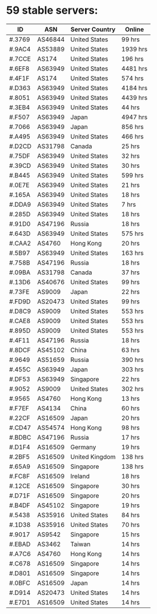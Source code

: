 # 59 stable servers:

| ID | ASN | Server Country | Online |
| ------ | ------ | ------ | ------ |
| #.3769 | AS46844 | United States | 99 hrs |
| #.9AC4 | AS53889 | United States | 1939 hrs |
| #.7CCE | AS174 | United States | 196 hrs |
| #.6EF8 | AS63949 | United States | 4481 hrs |
| #.4F1F | AS174 | United States | 574 hrs |
| #.D363 | AS63949 | United States | 4184 hrs |
| #.8051 | AS63949 | United States | 4439 hrs |
| #.3EB4 | AS63949 | United States | 44 hrs |
| #.F507 | AS63949 | Japan | 4947 hrs |
| #.7066 | AS63949 | Japan | 856 hrs |
| #.A495 | AS63949 | United States | 466 hrs |
| #.D2CD | AS31798 | Canada | 25 hrs |
| #.75DF | AS63949 | United States | 32 hrs |
| #.39CD | AS63949 | United States | 30 hrs |
| #.B445 | AS63949 | United States | 599 hrs |
| #.0E7E | AS63949 | United States | 21 hrs |
| #.165A | AS63949 | United States | 18 hrs |
| #.DDA9 | AS63949 | United States | 7 hrs |
| #.285D | AS63949 | United States | 18 hrs |
| #.91D0 | AS47196 | Russia | 18 hrs |
| #.643D | AS63949 | United States | 575 hrs |
| #.CAA2 | AS4760 | Hong Kong | 20 hrs |
| #.5B97 | AS63949 | United States | 163 hrs |
| #.758B | AS47196 | Russia | 18 hrs |
| #.09BA | AS31798 | Canada | 37 hrs |
| #.13D6 | AS40676 | United States | 99 hrs |
| #.73FE | AS9009 | Japan | 22 hrs |
| #.FD9D | AS20473 | United States | 99 hrs |
| #.D8C9 | AS9009 | United States | 553 hrs |
| #.CAE8 | AS9009 | United States | 553 hrs |
| #.895D | AS9009 | United States | 553 hrs |
| #.4F11 | AS47196 | Russia | 18 hrs |
| #.8DCF | AS45102 | China | 63 hrs |
| #.9649 | AS51659 | Russia | 390 hrs |
| #.455C | AS63949 | Japan | 303 hrs |
| #.DF53 | AS63949 | Singapore | 22 hrs |
| #.9052 | AS9009 | United States | 302 hrs |
| #.9565 | AS4760 | Hong Kong | 13 hrs |
| #.F7EF | AS4134 | China | 60 hrs |
| #.22CF | AS16509 | Japan | 20 hrs |
| #.CD47 | AS54574 | Hong Kong | 98 hrs |
| #.BDBC | AS47196 | Russia | 17 hrs |
| #.D1F4 | AS16509 | Germany | 19 hrs |
| #.2BF5 | AS16509 | United Kingdom | 138 hrs |
| #.65A9 | AS16509 | Singapore | 138 hrs |
| #.FC8F | AS16509 | Ireland | 18 hrs |
| #.12CE | AS16509 | Singapore | 30 hrs |
| #.D71F | AS16509 | Singapore | 20 hrs |
| #.B4DF | AS45102 | Singapore | 19 hrs |
| #.5438 | AS35916 | United States | 84 hrs |
| #.1D38 | AS35916 | United States | 70 hrs |
| #.9017 | AS9542 | Singapore | 15 hrs |
| #.EBAD | AS3462 | Taiwan | 14 hrs |
| #.A7C6 | AS4760 | Hong Kong | 14 hrs |
| #.C678 | AS16509 | Singapore | 14 hrs |
| #.D801 | AS16509 | Singapore | 14 hrs |
| #.0BFC | AS16509 | Japan | 14 hrs |
| #.D914 | AS20473 | United States | 14 hrs |
| #.E7D1 | AS16509 | United States | 14 hrs |

